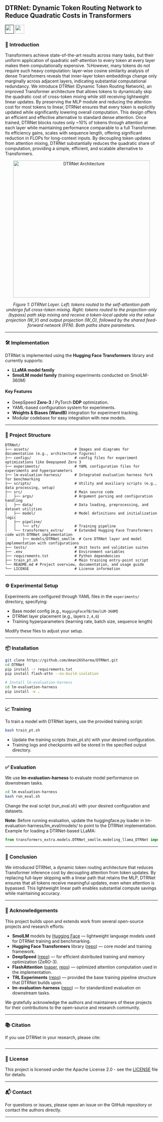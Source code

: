 ## DTRNet: Dynamic Token Routing Network to Reduce Quadratic Costs in Transformers

<a target="_blank" href="">
<img style="height:22pt" src="https://img.shields.io/badge/-Paper-red?style=flat&logo=arxiv"></a>
<a target="_blank" href="https://github.com/Aman26Sharma/DTRNet">
<img style="height:22pt" src="https://img.shields.io/badge/-Code-green?style=flat&logo=github"></a>
<!-- <a target="_blank" href="https://twitter.com/DongfuJiang/status/1805438506137010326">
<img style="height:22pt" src="https://img.shields.io/badge/-Tweet-blue?style=flat&logo=twitter"></a> -->
<br>


### 🚀 Introduction

Transformers achieve state-of-the-art results across many tasks, but their uniform application of quadratic self-attention to every token at every layer makes them computationally expensive. %However, many tokens do not require such heavy computation: layer-wise cosine similarity analysis of dense Transformers reveals that inner-layer token embeddings change only marginally across adjacent layers, indicating substantial computational redundancy. We introduce DTRNet (Dynamic Token Routing Network), an improved Transformer architecture that allows tokens to dynamically skip the quadratic cost of cross-token mixing while still receiving lightweight linear updates. By preserving the MLP module and reducing the attention cost for most tokens to linear, DTRNet ensures that every token is explicitly updated while significantly lowering overall computation. This design offers an efficient and effective alternative to standard dense attention. Once trained, DTRNet blocks routes only ~10\% of tokens through attention at each layer while maintaining performance comparable to a full Transformer. Its efficiency gains, scales with sequence length, offering significant reduction in FLOPs for long-context inputs. By decoupling token updates from attention mixing, DTRNet substantially reduces the quadratic share of computation, providing a simple, efficient, and scalable alternative to Transformers.

<div align="center">
<img src="assets/DTRNet_arch.jpg" width="450" alt="DTRNet Architecture"/>
<p><em>Figure 1: DTRNet Layer. Left: tokens routed to the self-attention path undergo full cross-token mixing. Right: tokens routed to the projection-only (bypass) path skip mixing and receive a token-local update via the value projection (W_V) and output projection (W_O), followed by the shared feed-forward network (FFN). Both paths share parameters.</em></p>
</div>

---

### 🛠 Implementation

DTRNet is implemented using the **Hugging Face Transformers** library and currently supports:

- **LLaMA model family**
- **SmolLM model family** (training experiments conducted on SmolLM-360M)

#### Key Features
- DeepSpeed **Zero-3** / PyTorch **DDP** optimization.
- YAML-based configuration system for experiments.
- **Weights & Biases (WandB)** integration for experiment tracking.
- Modular codebase for easy integration with new models.

---

### 📁 Project Structure

```
DTRNet/
├── assets/                     # Images and diagrams for documentation (e.g., architecture figures)
├── configs/                    # config files for experiment optimizations like Deepspeed Zero 3
├── experiments/                # YAML configuration files for experiments and hyperparameters
├── lm-evaluation-harness/      # Integrated evaluation harness fork for benchmarking
├── scripts/                    # Utility and auxiliary scripts (e.g., data processing, setup)
├── src/                        # Main source code
│   ├── args/                   # Argument parsing and configuration handling
│   ├── data/                   # Data loading, preprocessing, and dataset utilities
│   ├── model/                  # Model definitions and initialization logic
│   ├── pipeline/
│   │   └── sft/                # Training pipeline
│   └── transformers_extra/     # Extended Hugging Face Transformers code with DTRNet implementation
│       ├── models/DTRNet_smollm  # Core DTRNet layer and model implementation with configurations
├── tests/                      # Unit tests and validation suites
├── .env                        # Environment variables 
├── requirements.txt            # Python dependencies
├── train_pt.sh                 # Main training entry-point script
└── README.md # Project overview, documentation, and usage guide
└── LICENSE                     # License information
```

---


### ⚙ Experimental Setup

Experiments are configured through YAML files in the `experiments/` directory, specifying:
- Base model config (e.g., `HuggingFaceTB/SmolLM-360M`)
- DTRNet layer placement (e.g., layers `2,4,6`)
- Training hyperparameters (learning rate, batch size, sequence length)

Modify these files to adjust your setup.

---

### 📦 Installation

```bash
git clone https://github.com/Aman26Sharma/DTRNet.git
cd DTRNet
pip install -r requirements.txt
pip install flash-attn --no-build-isolation

# Install lm-evaluation-harness
cd lm-evaluation-harness
pip install -e .
```

---

### 📈 Training

To train a model with DTRNet layers, use the provided training script:

```bash
bash train_pt.sh
```
- Update the training scripts (train_pt.sh) with your desired configuration.
- Training logs and checkpoints will be stored in the specified output directory.

---

### ✅ Evaluation

We use **lm-evaluation-harness** to evaluate model performance on downstream tasks.

```bash
cd lm-evaluation-harness
bash run_eval.sh
```

Change the eval script (run_eval.sh) with your desired configuration and datasets.


**Note:** 
Before running evaluation, update the huggingface.py loader in lm-evaluation-harness/lm_eval/models/ to point to the DTRNet implementation.
Example for loading a DTRNet-based LLaMA:

```python
from transformers_extra.models.DTRNet_smollm.modeling_llama_DTRNet import LlamaForCausalLM
```

---

### 📝 Conclusion

We introduced DTRNet, a dynamic token routing architecture that reduces Transformer inference cost by decoupling attention from token updates. By replacing full-layer skipping with a linear path that retains the MLP, DTRNet ensures that all tokens receive meaningful updates, even when attention is bypassed. This lightweight linear path enables substantial compute savings while maintaining accuracy.

---

### 🙏 Acknowledgements

This project builds upon and extends work from several open-source projects and research efforts:

- **SmolLM** models by [Hugging Face](https://huggingface.co/HuggingFaceTB) — lightweight language models used for DTRNet training and benchmarking.
- **Hugging Face Transformers** library ([repo](https://github.com/huggingface/transformers)) — core model and training framework.
- **DeepSpeed** ([repo](https://github.com/microsoft/DeepSpeed)) — for efficient distributed training and memory optimization (ZeRO-3).
- **FlashAttention** ([paper](https://arxiv.org/abs/2205.14135), [repo](https://github.com/Dao-AILab/flash-attention)) — optimized attention computation used in the implementation.
- **TRL Experiments** ([repo](https://github.com/arianhosseini/trl-code)) — provided the base training pipeline structure that DTRNet builds upon.
- **lm-evaluation-harness** ([repo](https://github.com/EleutherAI/lm-evaluation-harness)) — for standardized evaluation on downstream tasks.


We gratefully acknowledge the authors and maintainers of these projects for their contributions to the open-source and research community.

---

### 📚 Citation

If you use DTRNet in your research, please cite:

```bibtex
```

---

### 📜 License

This project is licensed under the Apache License 2.0 - see the [LICENSE](LICENSE) file for details.

---

### 📬 Contact

For questions or issues, please open an issue on the GitHub repository or contact the authors directly.

---









